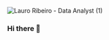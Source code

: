 ![Lauro Ribeiro - Data Analyst (1)](https://user-images.githubusercontent.com/32388750/115126667-9ced3900-9fc8-11eb-9c41-e86d0cb89fc9.png)
### Hi there 👋

<!--
**LauroCRibeiro/LauroCRibeiro** is a ✨ _special_ ✨ repository because its `README.md` (this file) appears on your GitHub profile.

Here are some ideas to get you started:

- 🔭 I’m currently working on ...
- 🌱 I’m currently learning ...
- 👯 I’m looking to collaborate on ...
- 🤔 I’m looking for help with ...
- 💬 Ask me about ...
- 📫 How to reach me: ...
- 😄 Pronouns: ...
- ⚡ Fun fact: ...
-->
